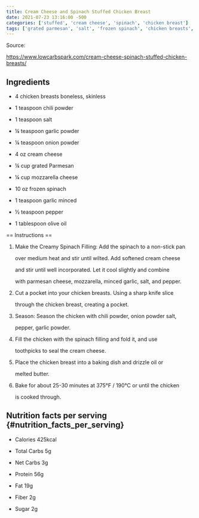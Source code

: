 ```yaml
---
title: Cream Cheese and Spinach Stuffed Chicken Breast
date: 2021-07-23 13:16:00 -500
categories: ['stuffed', 'cream cheese', 'spinach', 'chicken breast']
tags: ['grated parmesan', 'salt', 'frozen spinach', 'chicken breasts', 'cream cheese', 'chili powder', 'onion powder', 'garlic powder', 'mozzarella cheese', 'pepper', 'garlic', 'olive oil']
---
```


Source:
<https://www.lowcarbspark.com/cream-cheese-spinach-stuffed-chicken-breasts/>

## Ingredients

-   4 chicken breasts boneless, skinless
-   1 teaspoon chili powder
-   1 teaspoon salt
-   ¼ teaspoon garlic powder
-   ¼ teaspoon onion powder
-   4 oz cream cheese
-   ¼ cup grated Parmesan
-   ¼ cup mozzarella cheese
-   10 oz frozen spinach
-   1 teaspoon garlic minced
-   ½ teaspoon pepper
-   1 tablespoon olive oil

​== Instructions ==

1.  Make the Creamy Spinach Filling: Add the spinach to a non-stick pan
    over medium heat and stir until wilted. Add softened cream cheese
    and stir until well incorporated. Let it cool slightly and combine
    with parmesan cheese, mozzarella, minced garlic, salt, and pepper.
2.  Cut a pocket into your chicken breasts. Using a sharp knife slice
    through the chicken breast, creating a pocket.
3.  Season: Season the chicken with chili powder, onion powder salt,
    pepper, garlic powder.
4.  Fill the chicken with the spinach filling and fold it, and use
    toothpicks to seal the cream cheese.
5.  Place the chicken breast into a baking dish and drizzle oil or
    melted butter.
6.  Bake for about 25-30 minutes at 375°F / 190°C or until the chicken
    is cooked through.

## Nutrition facts per serving {#nutrition_facts_per_serving}

-   Calories 425kcal
-   Total Carbs 5g
-   Net Carbs 3g
-   Protein 56g
-   Fat 19g
-   Fiber 2g
-   Sugar 2g
